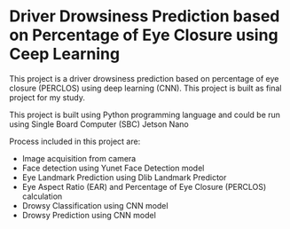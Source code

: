 # Driver Drowsiness Prediction based on Percentage of Eye Closure using Ceep Learning
This project is a driver drowsiness prediction based on percentage of eye closure (PERCLOS) using deep learning (CNN). This project is built as final project for my study.

This project is built using Python programming language and could be run using Single Board Computer (SBC) Jetson Nano

Process included in this project are:
* Image acquisition from camera
* Face detection using Yunet Face Detection model
* Eye Landmark Prediction using Dlib Landmark Predictor
* Eye Aspect Ratio (EAR) and Percentage of Eye Closure (PERCLOS) calculation
* Drowsy Classification using CNN model
* Drowsy Prediction using CNN model
